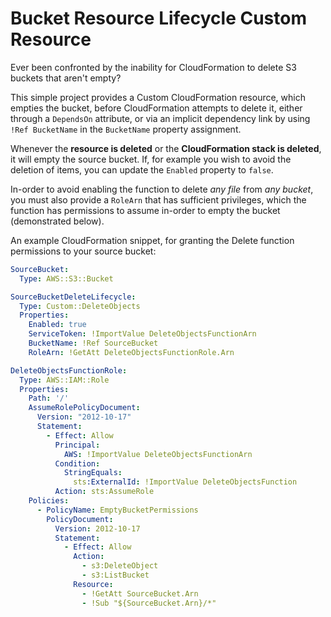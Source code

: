 # Bucket Resource Lifecycle Custom Resource

Ever been confronted by the inability for CloudFormation to delete S3 buckets that aren't empty?

This simple project provides a Custom CloudFormation resource, which empties the bucket, before CloudFormation attempts to delete it, either through a `DependsOn` attribute, or via an implicit dependency link by using `!Ref BucketName` in the `BucketName` property assignment.

Whenever the **resource is deleted** or the **CloudFormation stack is deleted**, it will empty the source bucket. If, for example you wish to avoid the deletion of items, you can update the `Enabled` property to `false`.

In-order to avoid enabling the function to delete _any file_ from _any bucket_, you must also provide a `RoleArn` that has sufficient privileges, which the function has permissions to assume in-order to empty the bucket (demonstrated below).

An example CloudFormation snippet, for granting the Delete function permissions to your source bucket:

```yaml
SourceBucket:
  Type: AWS::S3::Bucket

SourceBucketDeleteLifecycle:
  Type: Custom::DeleteObjects
  Properties:
    Enabled: true
    ServiceToken: !ImportValue DeleteObjectsFunctionArn
    BucketName: !Ref SourceBucket
    RoleArn: !GetAtt DeleteObjectsFunctionRole.Arn

DeleteObjectsFunctionRole:
  Type: AWS::IAM::Role
  Properties:
    Path: '/'
    AssumeRolePolicyDocument:
      Version: "2012-10-17"
      Statement:
        - Effect: Allow
          Principal:
            AWS: !ImportValue DeleteObjectsFunctionArn
          Condition:
            StringEquals:
              sts:ExternalId: !ImportValue DeleteObjectsFunction
          Action: sts:AssumeRole
    Policies:
      - PolicyName: EmptyBucketPermissions
        PolicyDocument:
          Version: 2012-10-17
          Statement:
            - Effect: Allow
              Action:
                - s3:DeleteObject
                - s3:ListBucket
              Resource:
                - !GetAtt SourceBucket.Arn
                - !Sub "${SourceBucket.Arn}/*"
```
